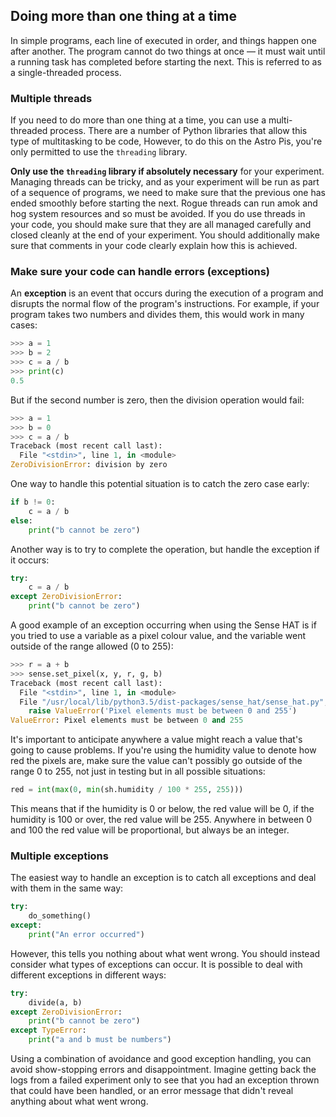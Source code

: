 ## Doing more than one thing at a time

In simple programs, each line of executed in order, and things happen one after another. The program cannot do two things at once — it must wait until a running task has completed before starting the next. This is referred to as a single-threaded process.

### Multiple threads

If you need to do more than one thing at a time, you can use a multi-threaded process. There are a number of Python libraries that allow this type of multitasking to be code, However, to do this on the Astro Pis, you're only permitted to use the `threading` library.

**Only use the `threading` library if absolutely necessary** for your experiment. Managing threads can be tricky, and as your experiment will be run as part of a sequence of programs, we need to make sure that the previous one has ended smoothly before starting the next. Rogue threads can run amok and hog system resources and so must be avoided. If you do use threads in your code, you should make sure that they are all managed carefully and closed cleanly at the end of your experiment. You should additionally make sure that comments in your code clearly explain how this is achieved.

### Make sure your code can handle errors (exceptions)

An **exception** is an event that occurs during the execution of a program and disrupts the normal flow of the program's instructions. For example, if your program takes two numbers and divides them, this would work in many cases:

```python
>>> a = 1
>>> b = 2
>>> c = a / b
>>> print(c)
0.5
```
But if the second number is zero, then the division operation would fail:

```python
>>> a = 1
>>> b = 0
>>> c = a / b
Traceback (most recent call last):
  File "<stdin>", line 1, in <module>
ZeroDivisionError: division by zero
```

One way to handle this potential situation is to catch the zero case early:

```python
if b != 0:
    c = a / b
else:
    print("b cannot be zero")
```

Another way is to try to complete the operation, but handle the exception if it occurs:

```python
try:
    c = a / b
except ZeroDivisionError:
    print("b cannot be zero")
```

A good example of an exception occurring when using the Sense HAT is if you tried to use a variable as a pixel colour value, and the variable went outside of the range allowed (0 to 255):

```python
>>> r = a + b
>>> sense.set_pixel(x, y, r, g, b)
Traceback (most recent call last):
  File "<stdin>", line 1, in <module>
  File "/usr/local/lib/python3.5/dist-packages/sense_hat/sense_hat.py", line 399, in set_pixel
    raise ValueError('Pixel elements must be between 0 and 255')
ValueError: Pixel elements must be between 0 and 255
```

It's important to anticipate anywhere a value might reach a value that's going to cause problems. If you're using the humidity value to denote how red the pixels are, make sure the value can't possibly go outside of the range 0 to 255, not just in testing but in all possible situations:

```python
red = int(max(0, min(sh.humidity / 100 * 255, 255)))
```

This means that if the humidity is 0 or below, the red value will be 0, if the humidity is 100 or over, the red value will be 255. Anywhere in between 0 and 100 the red value will be proportional, but always be an integer.

### Multiple exceptions

The easiest way to handle an exception is to catch all exceptions and deal with them in the same way:

```python
try:
    do_something()
except:
    print("An error occurred")
```

However, this tells you nothing about what went wrong. You should instead consider what types of exceptions can occur. It is possible to deal with different exceptions in different ways:

```python
try:
    divide(a, b)
except ZeroDivisionError:
    print("b cannot be zero")
except TypeError:
    print("a and b must be numbers")
```

Using a combination of avoidance and good exception handling, you can avoid show-stopping errors and disappointment. Imagine getting back the logs from a failed experiment only to see that you had an exception thrown that could have been handled, or an error message that didn't reveal anything about what went wrong.
